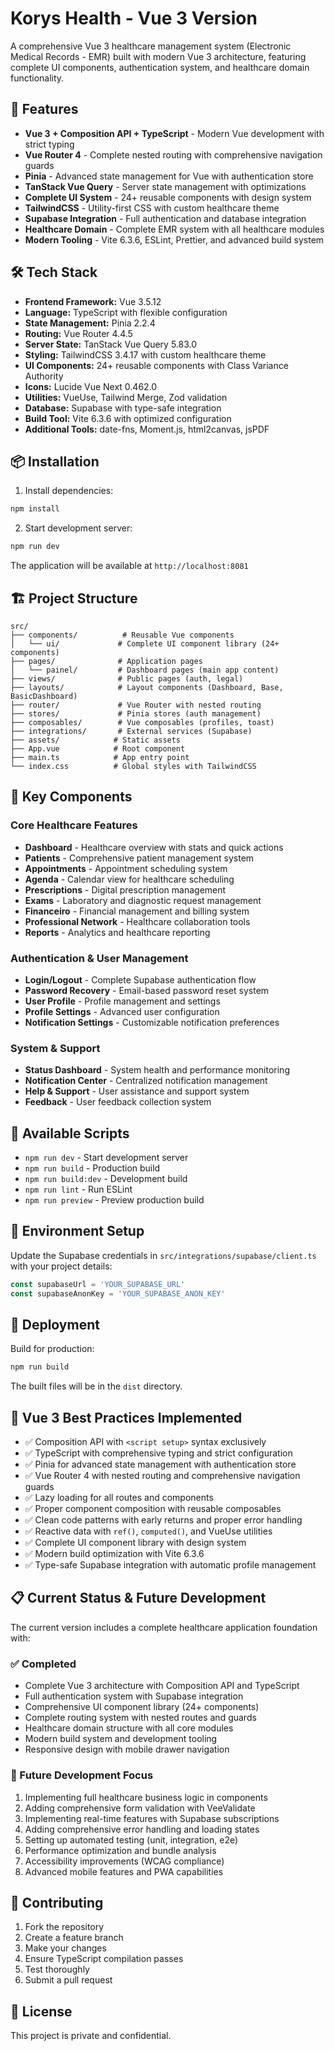 # Korys Health - Vue 3 Version

A comprehensive Vue 3 healthcare management system (Electronic Medical Records - EMR) built with modern Vue 3 architecture, featuring complete UI components, authentication system, and healthcare domain functionality.

## 🚀 Features

- **Vue 3 + Composition API + TypeScript** - Modern Vue development with strict typing
- **Vue Router 4** - Complete nested routing with comprehensive navigation guards
- **Pinia** - Advanced state management for Vue with authentication store
- **TanStack Vue Query** - Server state management with optimizations
- **Complete UI System** - 24+ reusable components with design system
- **TailwindCSS** - Utility-first CSS with custom healthcare theme
- **Supabase Integration** - Full authentication and database integration
- **Healthcare Domain** - Complete EMR system with all healthcare modules
- **Modern Tooling** - Vite 6.3.6, ESLint, Prettier, and advanced build system

## 🛠️ Tech Stack

- **Frontend Framework:** Vue 3.5.12
- **Language:** TypeScript with flexible configuration
- **State Management:** Pinia 2.2.4
- **Routing:** Vue Router 4.4.5
- **Server State:** TanStack Vue Query 5.83.0
- **Styling:** TailwindCSS 3.4.17 with custom healthcare theme
- **UI Components:** 24+ reusable components with Class Variance Authority
- **Icons:** Lucide Vue Next 0.462.0
- **Utilities:** VueUse, Tailwind Merge, Zod validation
- **Database:** Supabase with type-safe integration
- **Build Tool:** Vite 6.3.6 with optimized configuration
- **Additional Tools:** date-fns, Moment.js, html2canvas, jsPDF

## 📦 Installation

1. Install dependencies:
```bash
npm install
```

2. Start development server:
```bash
npm run dev
```

The application will be available at `http://localhost:8081`

## 🏗️ Project Structure

```
src/
├── components/          # Reusable Vue components
│   └── ui/             # Complete UI component library (24+ components)
├── pages/              # Application pages
│   └── painel/         # Dashboard pages (main app content)
├── views/              # Public pages (auth, legal)
├── layouts/            # Layout components (Dashboard, Base, BasicDashboard)
├── router/             # Vue Router with nested routing
├── stores/             # Pinia stores (auth management)
├── composables/        # Vue composables (profiles, toast)
├── integrations/       # External services (Supabase)
├── assets/            # Static assets
├── App.vue            # Root component
├── main.ts            # App entry point
└── index.css          # Global styles with TailwindCSS
```

## 🔑 Key Components

### Core Healthcare Features
- **Dashboard** - Healthcare overview with stats and quick actions
- **Patients** - Comprehensive patient management system
- **Appointments** - Appointment scheduling system
- **Agenda** - Calendar view for healthcare scheduling
- **Prescriptions** - Digital prescription management
- **Exams** - Laboratory and diagnostic request management
- **Financeiro** - Financial management and billing system
- **Professional Network** - Healthcare collaboration tools
- **Reports** - Analytics and healthcare reporting

### Authentication & User Management
- **Login/Logout** - Complete Supabase authentication flow
- **Password Recovery** - Email-based password reset system
- **User Profile** - Profile management and settings
- **Profile Settings** - Advanced user configuration
- **Notification Settings** - Customizable notification preferences

### System & Support
- **Status Dashboard** - System health and performance monitoring
- **Notification Center** - Centralized notification management
- **Help & Support** - User assistance and support system
- **Feedback** - User feedback collection system

## 📝 Available Scripts

- `npm run dev` - Start development server
- `npm run build` - Production build
- `npm run build:dev` - Development build
- `npm run lint` - Run ESLint
- `npm run preview` - Preview production build

## 🔐 Environment Setup

Update the Supabase credentials in `src/integrations/supabase/client.ts` with your project details:

```typescript
const supabaseUrl = 'YOUR_SUPABASE_URL'
const supabaseAnonKey = 'YOUR_SUPABASE_ANON_KEY'
```

## 🚀 Deployment

Build for production:
```bash
npm run build
```

The built files will be in the `dist` directory.

## 🎯 Vue 3 Best Practices Implemented

- ✅ Composition API with `<script setup>` syntax exclusively
- ✅ TypeScript with comprehensive typing and strict configuration
- ✅ Pinia for advanced state management with authentication store
- ✅ Vue Router 4 with nested routing and comprehensive navigation guards
- ✅ Lazy loading for all routes and components
- ✅ Proper component composition with reusable composables
- ✅ Clean code patterns with early returns and proper error handling
- ✅ Reactive data with `ref()`, `computed()`, and VueUse utilities
- ✅ Complete UI component library with design system
- ✅ Modern build optimization with Vite 6.3.6
- ✅ Type-safe Supabase integration with automatic profile management

## 📋 Current Status & Future Development

The current version includes a complete healthcare application foundation with:

### ✅ Completed
- Complete Vue 3 architecture with Composition API and TypeScript
- Full authentication system with Supabase integration
- Comprehensive UI component library (24+ components)
- Complete routing system with nested routes and guards
- Healthcare domain structure with all core modules
- Modern build system and development tooling
- Responsive design with mobile drawer navigation

### 🚧 Future Development Focus
1. Implementing full healthcare business logic in components
2. Adding comprehensive form validation with VeeValidate
3. Implementing real-time features with Supabase subscriptions
4. Adding comprehensive error handling and loading states
5. Setting up automated testing (unit, integration, e2e)
6. Performance optimization and bundle analysis
7. Accessibility improvements (WCAG compliance)
8. Advanced mobile features and PWA capabilities

## 🤝 Contributing

1. Fork the repository
2. Create a feature branch
3. Make your changes
4. Ensure TypeScript compilation passes
5. Test thoroughly
6. Submit a pull request

## 📄 License

This project is private and confidential.